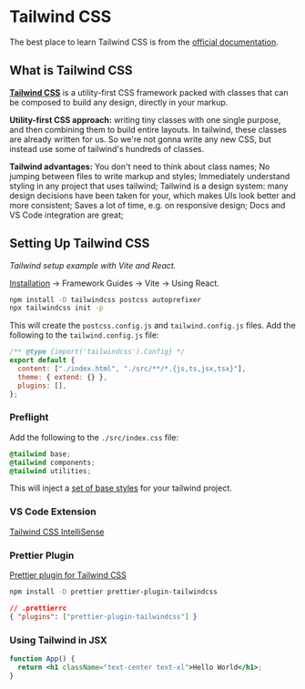 # Tailwind CSS

The best place to learn Tailwind CSS is from the [official documentation](https://tailwindcss.com/docs/installation).

## What is Tailwind CSS

[**Tailwind CSS**](https://tailwindcss.com/) is a utility-first CSS framework packed with classes that can be composed to build any design, directly in your markup.

**Utility-first CSS approach:** writing tiny classes with one single purpose, and then combining them to build entire layouts. In tailwind, these classes are already written for us. So we're not gonna write any new CSS, but instead use some of tailwind's hundreds of classes.

**Tailwind advantages:** You don't need to think about class names; No jumping between files to write markup and styles; Immediately understand styling in any project that uses tailwind; Tailwind is a design system: many design decisions have been taken for your, which makes UIs look better and more consistent; Saves a lot of time, e.g. on responsive design; Docs and VS Code integration are great;

## Setting Up Tailwind CSS

_Tailwind setup example with Vite and React._

[Installation](https://tailwindcss.com/docs/installation) -> Framework Guides -> Vite -> Using React.

```bash
npm install -D tailwindcss postcss autoprefixer
npx tailwindcss init -p
```

This will create the `postcss.config.js` and `tailwind.config.js` files. Add the following to the `tailwind.config.js` file:

```js
/** @type {import('tailwindcss').Config} */
export default {
  content: ["./index.html", "./src/**/*.{js,ts,jsx,tsx}"],
  theme: { extend: {} },
  plugins: [],
};
```

### Preflight

Add the following to the `./src/index.css` file:

```css
@tailwind base;
@tailwind components;
@tailwind utilities;
```

This will inject a [set of base styles](https://tailwindcss.com/docs/preflight) for your tailwind project.

### VS Code Extension

[Tailwind CSS IntelliSense](https://marketplace.visualstudio.com/items?itemName=bradlc.vscode-tailwindcss)

### Prettier Plugin

[Prettier plugin for Tailwind CSS](https://github.com/tailwindlabs/prettier-plugin-tailwindcss)

```bash
npm install -D prettier prettier-plugin-tailwindcss
```

```json
// .prettierrc
{ "plugins": ["prettier-plugin-tailwindcss"] }
```

### Using Tailwind in JSX

```jsx
function App() {
  return <h1 className="text-center text-xl">Hello World</h1>;
}
```
